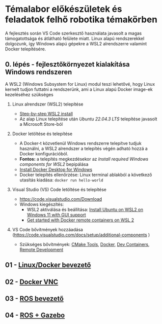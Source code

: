 # Témalabor előkészületek és feladatok felhő robotika témakörben

A fejlesztés során VS Code szerkesztő használata javasolt a magas támogatottsága és átlátható felülete miatt. Linux alapú rendszerekkel dolgozunk, így Windows alapú gépekre a WSL2 alrendszerre valamint Docker telepítésére.

## 0. lépés - fejlesztőkörnyezet kialakítása Windows rendszeren

A WSL2 (Windows Subsystem for Linux) modul teszi lehetővé, hogy Linux kernelt tudjon futtatni a rendszerünk, ami a Linux alapú Docker image-ek kezeléséhez szükséges

1. Linux alrendszer (WSL2) telepítése
   * [Step-by-step WSL2 install](https://www.linkedin.com/pulse/step-procedure-install-wsl2-windows-run-ubuntu-using-arun-kl/)
   * Az alap Linux telepítése után *Ubuntu 22.04.3 LTS* telepítése javasolt a Microsoft Store-ból

2. Docker letöltése és telepítése
   * A Docker-t közvetlenül Windows rendszerre telepítve tudjuk használni, a WSL2 alrendszer a telepítés végén adható hozzá a Docker konfigurációból.
   * **Fontos:** a telepítés megkezdésekor az *Install required Windows components for WSL2* bepipálása
   * [Install Docker Desktop for Windows](https://docs.docker.com/desktop/install/windows-install/)
   * Docker telepítés ellenőrzése: Linux terminal ablakból a következő utasítás kiadása: `docker run hello-world`

3. Visual Studio (VS) Code letöltése és telepítése 
   * https://code.visualstudio.com/Download 
   * Windows kiegészítés:
      * WSL2 aktiválása és beállítása: [Install Ubuntu on WSL2 on Windows 11 with GUI support](https://ubuntu.com/tutorials/install-ubuntu-on-wsl2-on-windows-11-with-gui-support#1-overview)
      * [Get started with Docker remote containers on WSL 2](https://learn.microsoft.com/en-us/windows/wsl/tutorials/wsl-containers)

4. VS Code bővítmények hozzáadása (https://code.visualstudio.com/docs/setup/additional-components )
   * Szükséges bővítmények: [CMake Tools](https://code.visualstudio.com/docs/cpp/CMake-linux), [Docker](https://code.visualstudio.com/docs/containers/overview), [Dev Containers](https://code.visualstudio.com/docs/remote/containers-tutorial), [Remote Development](https://code.visualstudio.com/docs/remote/remote-overview)


## 01 - [Linux/Docker bevezető](01_docker#readme)

## 02 - [Docker VNC](02_docker#readme)

## 03 - [ROS bevezető](03_ros#readme)

## 04 - [ROS + Gazebo](04_ros#readme)
